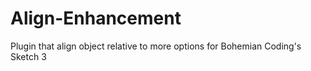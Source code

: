 Align-Enhancement
=================

Plugin that align object relative to more options for Bohemian Coding's Sketch 3
